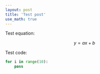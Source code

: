 ```yaml
---
layout: post
title: 'Test post'
use_math: true
---
```


Test equation: 

$$
y = ax+b
$$

Test code:

```python
for i in range(10):
    pass
```
